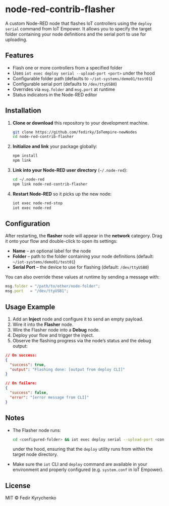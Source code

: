 # node-red-contrib-flasher

A custom Node-RED node that flashes IoT controllers using the `deploy serial` command from IoT Empower. It allows you to specify the target folder containing your node definitions and the serial port to use for uploading.

## Features

* Flash one or more controllers from a specified folder
* Uses `iot exec deploy serial --upload-port <port>` under the hood
* Configurable folder path (defaults to `~/iot-systems/demo01/test01`)
* Configurable serial port (defaults to `/dev/ttyUSB0`)
* Overrides via `msg.folder` and `msg.port` at runtime
* Status indicators in the Node-RED editor

## Installation

1. **Clone or download** this repository to your development machine.

   ```bash
   git clone https://github.com/fedirky/IoTempire-newNodes
   cd node-red-contrib-flasher
   ```

2. **Initialize and link** your package globally:

   ```bash
   npm install
   npm link
   ```

3. **Link into your Node-RED user directory** (`~/.node-red`):

   ```bash
   cd ~/.node-red
   npm link node-red-contrib-flasher
   ```

4. **Restart Node-RED** so it picks up the new node:

   ```bash
   iot exec node-red-stop
   iot exec node-red
   ```

## Configuration

After restarting, the **flasher** node will appear in the **network** category. Drag it onto your flow and double-click to open its settings:

* **Name** – an optional label for the node
* **Folder** – path to the folder containing your node definitions (default: `~/iot-systems/demo01/test01`)
* **Serial Port** – the device to use for flashing (default: `/dev/ttyUSB0`)

You can also override these values at runtime by sending a message with:

```js
msg.folder = "/path/to/other/node-folder";
msg.port   = "/dev/ttyUSB1";
```

## Usage Example

1. Add an **Inject** node and configure it to send an empty payload.
2. Wire it into the **Flasher** node.
3. Wire the Flasher node into a **Debug** node.
4. Deploy your flow and trigger the inject.
5. Observe the flashing progress via the node’s status and the debug output:

```json
// On success:
{
  "success": true,
  "output": "Flashing done: [output from deploy CLI]"
}

// On failure:
{
  "success": false,
  "error": "[error message from CLI]"
}
```

## Notes

* The Flasher node runs:

  ```bash
  cd <configured-folder> && iot exec deploy serial --upload-port <configured-port>
  ```

  under the hood, ensuring that the `deploy` utility runs from within the target node directory.
* Make sure the `iot` CLI and `deploy` command are available in your environment and properly configured (e.g. `system.conf` in IoT Empower).

## License

MIT © Fedir Kyrychenko
